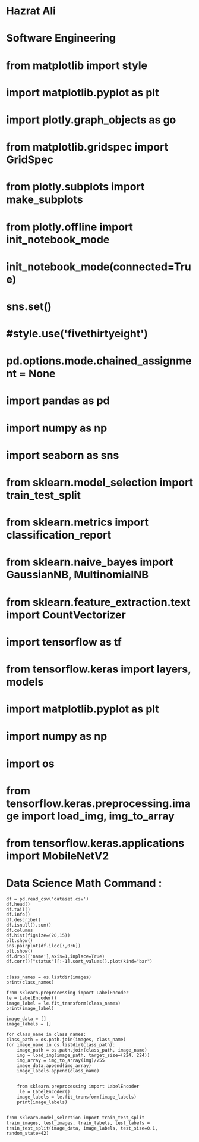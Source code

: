 # Hazrat Ali

# Software Engineering




# from matplotlib import style
# import matplotlib.pyplot as plt
# import plotly.graph_objects as go
# from matplotlib.gridspec import GridSpec
# from plotly.subplots import make_subplots
# from plotly.offline import init_notebook_mode
# init_notebook_mode(connected=True)
# sns.set()
# #style.use('fivethirtyeight')
# pd.options.mode.chained_assignment = None

# import pandas as pd
# import numpy as np
# import seaborn as sns
# from sklearn.model_selection import train_test_split
# from sklearn.metrics import classification_report
# from sklearn.naive_bayes import GaussianNB, MultinomialNB
# from sklearn.feature_extraction.text import CountVectorizer

# import tensorflow as tf
# from tensorflow.keras import layers, models
# import matplotlib.pyplot as plt
# import numpy as np
# import os
# from tensorflow.keras.preprocessing.image import load_img, img_to_array
# from tensorflow.keras.applications import MobileNetV2








# Data Science Math Command : 
 
    df = pd.read_csv('dataset.csv')
    df.head()
    df.tail()
    df.info()
    df.describe()
    df.isnull().sum()
    df.columns
    df.hist(figsize=(20,15))
    plt.show()
    sns.pairplot(df.iloc[:,0:6])
    plt.show()
    df.drop(['name'],axis=1,inplace=True)
    df.corr()["status"][:-1].sort_values().plot(kind="bar")


    class_names = os.listdir(images)
    print(class_names)

    from sklearn.preprocessing import LabelEncoder
    le = LabelEncoder()
    image_label = le.fit_transform(class_names)
    print(image_label)
     
    image_data = []
    image_labels = []

    for class_name in class_names:
    class_path = os.path.join(images, class_name)
    for image_name in os.listdir(class_path):
        image_path = os.path.join(class_path, image_name)
        img = load_img(image_path, target_size=(224, 224))
        img_array = img_to_array(img)/255
        image_data.append(img_array)
        image_labels.append(class_name) 


        from sklearn.preprocessing import LabelEncoder
         le = LabelEncoder()
        image_labels = le.fit_transform(image_labels)
        print(image_labels)


    from sklearn.model_selection import train_test_split
    train_images, test_images, train_labels, test_labels = train_test_split(image_data, image_labels, test_size=0.1, random_state=42)    



    

